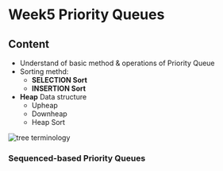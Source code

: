 # Week5 Priority Queues
## Content
- Understand of basic method & operations of Priority Queue
- Sorting methd:
    - __**SELECTION Sort**__
    - __**INSERTION Sort**__
- __**Heap**__ Data structure
    - Upheap
    - Downheap
    - Heap Sort

![tree terminology](https://github.com/psui3905/COMP2123/blob/master/week5/queue.png)
### Sequenced-based Priority Queues
